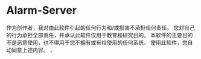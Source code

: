 # Alarm-Server
作为创作者，我对由此软件引起的任何行为和/或损害不承担任何责任。
您对自己的行为承担全部责任，并承认此软件仅用于教育和研究目的。
本软件的主要目的不是恶意使用，也不得用于您不拥有或有权使用的任何系统。
使用此软件，您自动同意上述内容。
、
